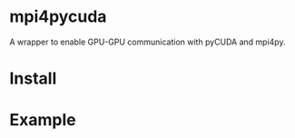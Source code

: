 # mpi4pycuda
A wrapper to enable GPU-GPU communication with pyCUDA and mpi4py.

# Install

# Example


